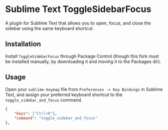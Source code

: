 # Sublime Text ToggleSidebarFocus

A plugin for Sublime Text that allows you to open, focus, and close the sidebar using the same keyboard shortcut.

## Installation

Install `ToggleSidebarFocus` through Package Control (though this fork must be installed manually, by downloading it and moving it to the Packages dir).

## Usage

Open your `sublime-keymap` file from `Preferences -> Key Bindings` in Sublime Text, and assign your preferred keyboard shortcut to the `toggle_sidebar_and_focus` command.

```json
{
    "keys": ["Ctrl+0"],
    "command": "toggle_sidebar_and_focus"
},

